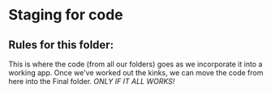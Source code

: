 # Staging for code

## Rules for this folder:

This is where the code (from all our folders) goes as we incorporate it into a working app. Once we've worked out the kinks, we can move the code from here into the Final folder. _ONLY IF IT ALL WORKS!_
